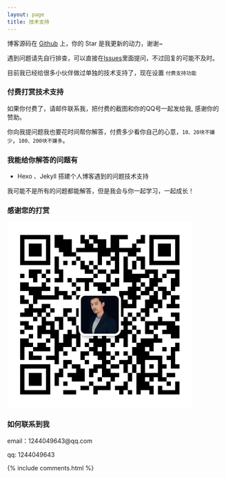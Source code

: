 ```yaml
---
layout: page
title: 技术支持 
---
```


博客源码在 <a target="_blank" href='https://github.com/leopardpan/leopardpan.github.io/'>Github</a> 上，你的 Star 是我更新的动力，谢谢~


遇到问题请先自行排查，可以直接在[Issues](https://github.com/leopardpan/leopardpan.github.io/issues)里面提问，不过回复的可能不及时。

目前我已经给很多小伙伴做过单独的技术支持了，现在设置 `付费支持功能` 

<h3> 付费打赏技术支持 </h3>

如果你付费了，请邮件联系我，把付费的截图和你的QQ号一起发给我, 感谢你的赞助。

你向我提问题我也要花时间帮你解答，付费多少看你自己的心意，`10、20块不嫌少`，`100、200块不嫌多`。


<h3> 我能给你解答的问题有 </h3>

* Hexo 、Jekyll 搭建个人博客遇到的问题技术支持


我可能不是所有的问题都能解答，但是我会与你一起学习，一起成长！

<h3> 感谢您的打赏 </h3> 

![](/images/payimg/weipayimg.jpg)

<h3> 如何联系到我 </h3>

<p> 
email：1244049643@qq.com       
<p> 
qq: 1244049643 
<p> 

{% include comments.html %}

